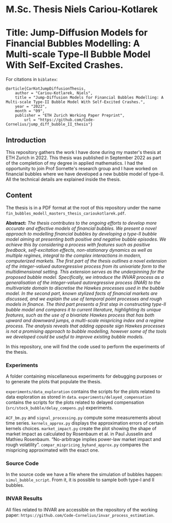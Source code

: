 # M.Sc. Thesis Niels Cariou-Kotlarek

# Title: Jump-Diffusion Models for Financial Bubbles Modelling: A Multi-scale Type-II Bubble Model With Self-Excited Crashes.

For citations in `biblatex`:

	@article{CarKotJumpDiffusionThesis, 
		author = "Cariou-Kotlarek, Niels", 
		title = "Jump-Diffusion Models for Financial Bubbles Modelling: A Multi-scale Type-II Bubble Model With Self-Excited Crashes.",
		year = "2022", 
		month = "09",
		publisher = "ETH Zurich Working Paper Preprint",
            url = "https://github.com/Code-Cornelius/jump_diff_bubble_II_thesis"}

## Introduction

This repository gathers the work I have done during my master's thesis at ETH Zurich in 2022. This thesis was
published in September 2022 as part of the completion of my degree in applied mathematics. I had the opportunity
to join Prof Sornette's research group and I have worked on financial bubbles where we have developed a new
bubble model of type-II. All the technical details are explained inside the thesis.

## Content

The thesis is in a PDF format at the root of this repository under the
name `fin_bubbles_modell_masters_thesis_carioukotlarek.pdf`.

**Abstract:**
_The thesis contributes to the ongoing efforts to develop more accurate and effective models of financial bubbles.
We present a novel approach to modelling financial bubbles by developing a type-II bubble model aiming at presenting
both positive and negative bubble episodes.
We achieve this by considering a process with features such as positive feedback, self-excitation effects,
non-stationary dynamics as well as multiple regimes, integral to the complex interactions in modern, computerized
markets.
The first part of the thesis outlines a novel extension of the integer-valued autoregressive process from its univariate
form to the multidimensional setting. This extension serves as the underpinning for the proposed bubble model.
Specifically, we introduce the INVAR process as a generalisation of the integer-valued autoregressive process (INAR) to
the multivariate domain to discretise the Hawkes processes used in the bubble model.
In the second part, known stylized facts of financial markets are discussed, and we explain the use of temporal point
processes and rough models in finance.
The third part presents a first step in constructing type-II bubble model and compares it to current literature,
highlighting its unique features, such as the use of a bivariate Hawkes process that has both upward and downward jumps,
a multi-scale mispricing index and a regime process.
The analysis reveals that adding opposite sign Hawkes processes is not a promising approach to bubble modelling, however
some of the tools we developed could be useful to improve existing bubble models._

In this repository, one will find the code used to perform the experiments of the thesis.

### Experiments

A folder containing miscellaneous experiments for debugging purposes or to generate the plots that populate the thesis.

`experiments/data_exploration` contains the scripts for the plots related to data exploration as stored in `data`.
`experiments/delayed_compensation` contains the scripts for the plots related to delayed
compensation (`src/stock_bubble/delay_compens.py`) experiments.

`ACF_bm.py` and `signal_processing.py` compute some measurements about time series.
`kernels_approx.py` displays the approximation errors of certain kernels choices.
`market_impact.py` create the plot showing the shape of market impact as calculated by Rosenbaum et al. in Paul Jusselin
and Mathieu Rosenbaum. “No-arbitrage implies power-law market impact and rough volatility”.
`compar_mispricing_byhand_approx.py` compares the mispricing approximated with the exact one.

### Source Code

In the source code we have a file where the simulation of bubbles happen: `simul_bubble_script`. From it, it is possible
to sample both type-I and II bubbles.

### INVAR Results

All files related to INVAR are accessible on the repository of the working
paper: `https://github.com/Code-Cornelius/invar_process_estimation`.






